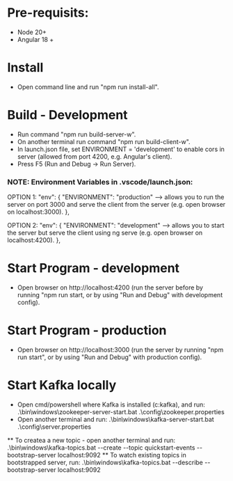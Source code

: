 # Pre-requisits:
* Node 20+
* Angular 18 +

# Install
* Open command line and run "npm run install-all".

# Build - Development
* Run command "npm run build-server-w".
* On another terminal run command "npm run build-client-w".
* In launch.json file, set ENVIRONMENT = 'development' to enable cors in server (allowed from port 4200, e.g. Angular's client).
* Press F5 (Run and Debug -> Run Server).

### NOTE: Environment Variables in .vscode/launch.json:

OPTION 1:
"env": {
    "ENVIRONMENT": "production" --> allows you to run the server on port 3000 and serve the client from the server (e.g. open browser on localhost:3000).
},

OPTION 2:
"env": {
    "ENVIRONMENT": "development" --> allows you to start the server but serve the client using ng serve (e.g. open browser on localhost:4200).
},

# Start Program - development
* Open browser on http://localhost:4200 (run the server before by running "npm run start, or by using "Run and Debug" with development config).

# Start Program - production
* Open browser on http://localhost:3000 (run the server by running "npm run start", or by using "Run and Debug" with production config).

# Start Kafka locally
* Open cmd/powershell where Kafka is installed (c:kafka), and run:
    .\bin\windows\zookeeper-server-start.bat .\config\zookeeper.properties
* Open another terminal and run:
     .\bin\windows\kafka-server-start.bat .\config\server.properties

** To createa a new topic - open another terminal and run:
     .\bin\windows\kafka-topics.bat --create --topic quickstart-events --bootstrap-server localhost:9092
** To watch existing topics in bootstrapped server, run:
     .\bin\windows\kafka-topics.bat --describe --bootstrap-server localhost:9092
